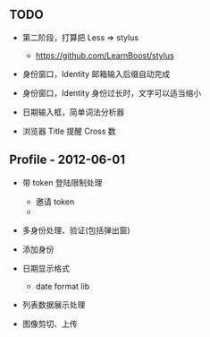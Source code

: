 TODO
----

* 第二阶段，打算把 Less => stylus
  - https://github.com/LearnBoost/stylus

* 身份窗口，Identity  邮箱输入后缀自动完成

* 身份窗口，Identity 身份过长时，文字可以适当缩小

* 日期输入框，简单词法分析器

* 浏览器 Title 提醒 Cross 数


## Profile - 2012-06-01
  - 带 token 登陆限制处理
    - 邀请 token
    -
  - 多身份处理、验证(包括弹出窗)
  - 添加身份

  - 日期显示格式
    - date format lib
  - 列表数据展示处理

  - 图像剪切、上传
